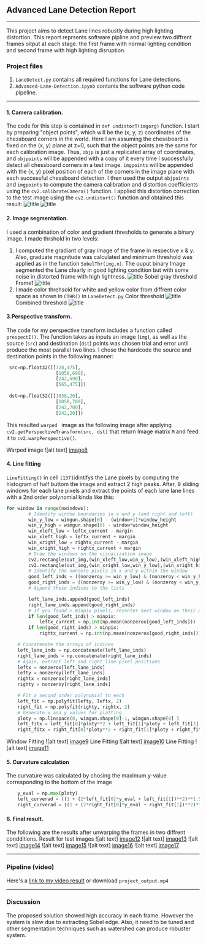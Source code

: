 ## Advanced Lane Detection Report
---
This project aims to detect Lane lines robustly during high lighting distortion. This report reprsents software pipline and preview two diffrent frames oitput at each stage. the first frame with normal lighting condition and second frame with high lighting disruption.

### Project files
1. `LaneDetect.py` contains all required functions for Lane detections.
2. `Advanced-Lane-Detection.ipynb` contanis the software python code pipeline.
---
[image1]: ./output_images/test1_r.png "distorted1"
[image2]: ./output_images/Undistored_test1_r.png "Udistorted1"
[image3]: ./output_images/test1.png "ROI"
[image4]: ./output_images/sobelTH-test1.png 
[image5]: ./output_images/colotTH-test1.png 
[image6]: ./output_images/combinedTH-test1.png
[image7]: ./output_images/roi-test1.png
[image8]: ./output_images/wraped-test1.png
[image9]: ./output_images/window-test1.png
[image10]: ./output_images/Lines-test1.png
[image11]: ./output_images/Lane-test1.png
[image12]: ./output_images/result_test1.png
[image13]: ./output_images/result_test2.png
[image14]: ./output_images/result_test3.png
[image15]: ./output_images/result_test4.png
[image16]: ./output_images/result_test5.png
[image17]: ./output_images/result_test6.png

#### 1. Camera calibration.

The code for this step is contained in `def undistorT(imgorg)` function. I start by preparing "object points", which will be the (x, y, z) coordinates of the chessboard corners in the world. Here I am assuming the chessboard is fixed on the (x, y) plane at z=0, such that the object points are the same for each calibration image.  Thus, `objp` is just a replicated array of coordinates, and `objpoints` will be appended with a copy of it every time I successfully detect all chessboard corners in a test image.  `imgpoints` will be appended with the (x, y) pixel position of each of the corners in the image plane with each successful chessboard detection. I then used the output `objpoints` and `imgpoints` to compute the camera calibration and distortion coefficients using the `cv2.calibrateCamera()` function.  I applied this distortion correction to the test image using the `cv2.undistort()` function and obtained this result: 
![title][image1]
![title][image2]
#### 2. Image segmentation.
I used a combination of color and gradient thresholds to generate a binary image. I made thrshold in two levels:

1. I computed the gradiant of gray image of the frame in respective x & y. Also, graduate magnitude was calculated and minimum threshold was applied as in the function `SobelThr(img,n)`. The ouput binary Image segmented the Lane clearly in good lighting condition but with some noise in distorted frame with high lightness.
![title][image3]
Sobel gray threshold Frame1
![title][image4]
1. I made color threhsold for white and yellow color from diffrent color space as shown in `CTHR()` in `LaneDetect.py`
Color threshold
![title][image5]
Combined threshold
![title][image6]

#### 3.Perspective transform.
The code for my perspective transform includes a function called `prespectI()`. The function takes as inputs an image (`img`), as well as the source (`src`) and destination (`dst`) points was chosen trial and error until produce the most parallel two lines.  I chose the hardcode the source and destination points in the following manner:

```python
 src=np.float32([[728,475],
                  [1058,690],
                  [242,690],
                  [565,475]])
    
 dst=np.float32([[1058,20],
                  [1058,700],
                  [242,700],
                  [242,20]])
```
This resulted `warped ` image as the following image after applying `cv2.getPerspectiveTransform(src, dst)` that return Image matrix `M` and feed it to `cv2.warpPerspective()`.

Warped image
![alt text] [image8]

#### 4. Line fitting
`LineFitting()` in cell `[137]`idintifys the Lane pixels by computing the histogram of half buttom the image and extract 2 high peaks. After, 9 sliding windows for each lane pixels and extract the points of each lane lane lines with a 2nd order polynomial kinda like this:

```python
for window in range(nwindows):
        # Identify window boundaries in x and y (and right and left)
        win_y_low = wimgun.shape[0] - (window+1)*window_height
        win_y_high = wimgun.shape[0] - window*window_height
        win_xleft_low = leftx_current - margin
        win_xleft_high = leftx_current + margin
        win_xright_low = rightx_current - margin
        win_xright_high = rightx_current + margin
        # Draw the windows on the visualization image
        cv2.rectangle(out_img,(win_xleft_low,win_y_low),(win_xleft_high,win_y_high),(0,255,0), 2) 
        cv2.rectangle(out_img,(win_xright_low,win_y_low),(win_xright_high,win_y_high),(0,255,0), 2) 
        # Identify the nonzero pixels in x and y within the window
        good_left_inds = ((nonzeroy >= win_y_low) & (nonzeroy < win_y_high) & (nonzerox >= win_xleft_low) & (nonzerox < win_xleft_high)).nonzero()[0]
        good_right_inds = ((nonzeroy >= win_y_low) & (nonzeroy < win_y_high) & (nonzerox >= win_xright_low) & (nonzerox < win_xright_high)).nonzero()[0]
        # Append these indices to the lists

        left_lane_inds.append(good_left_inds)
        right_lane_inds.append(good_right_inds)
        # If you found > minpix pixels, recenter next window on their mean position
        if len(good_left_inds) > minpix:
            leftx_current = np.int(np.mean(nonzerox[good_left_inds]))
        if len(good_right_inds) > minpix:        
            rightx_current = np.int(np.mean(nonzerox[good_right_inds]))

    # Concatenate the arrays of indices
    left_lane_inds = np.concatenate(left_lane_inds)
    right_lane_inds = np.concatenate(right_lane_inds)
    # Again, extract left and right line pixel positions
    leftx = nonzerox[left_lane_inds]
    lefty = nonzeroy[left_lane_inds] 
    rightx = nonzerox[right_lane_inds]
    righty = nonzeroy[right_lane_inds]

    # Fit a second order polynomial to each
    left_fit = np.polyfit(lefty, leftx, 2)
    right_fit = np.polyfit(righty, rightx, 2)
    # Generate x and y values for plotting
    ploty = np.linspace(0, wimgun.shape[0]-1, wimgun.shape[0] )
    left_fitx = left_fit[0]*ploty**2 + left_fit[1]*ploty + left_fit[2]
    right_fitx = right_fit[0]*ploty**2 + right_fit[1]*ploty + right_fit[2]
```

Window Fitting 
![alt text] [image9]
Line Fitting 
![alt text] [image10]
Line Fitting 
![alt text] [image11]

#### 5. Curvature calculation
The curvature was calculated by chosing the maximum y-value corresponding to the bottom of the image 
```python
    y_eval = np.max(ploty)
    left_curverad = ((1 + (2*left_fit[0]*y_eval + left_fit[1])**2)**1.5) / np.absolute(2*left_fit[0])
    right_curverad = ((1 + (2*right_fit[0]*y_eval + right_fit[1])**2)**1.5) / np.absolute(2*right_fit[0]) 
```

#### 6. Final result.
The following are the results after unwarping the frames in two diffrent condditions. 
Result for test images
![alt text] [image12]
![alt text] [image13]
![alt text] [image14]
![alt text] [image15]
![alt text] [image16]
![alt text] [image17]


---

### Pipeline (video)


Here's a [link to my video result](https://youtu.be/3PKT84lurqE) or download `project_output.mp4`

---

### Discussion

The proposed solution showed high accuracy in each frame. However the system is slow due to extracting Sobel edge. Also, it need to be tuned and other segmentation techniques such as watershed can produce robuster system. 